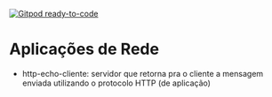 [![Gitpod ready-to-code](https://img.shields.io/badge/Gitpod-ready--to--code-blue?logo=gitpod)](https://gitpod.io/#https://github.com/danielfireman-ifal/udp-go)

# Aplicações de Rede

- http-echo-cliente: servidor que retorna pra o cliente a mensagem enviada utilizando o protocolo HTTP (de aplicação)